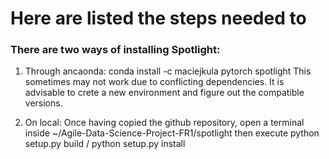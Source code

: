 # Here are listed the steps needed to 

### There are two ways of installing Spotlight:

1. Through ancaonda:
		conda install -c maciejkula pytorch spotlight
This sometimes may not work due to conflicting dependencies. It is advisable to crete a new environment and figure out the compatible versions. 
		
1. On local: 
Once having copied the github repository, open a terminal inside
	~/Agile-Data-Science-Project-FR1/spotlight
then execute
	python setup.py build / python setup.py install
		


